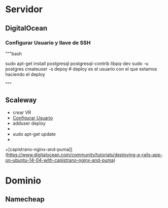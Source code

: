# Servidor

## DigitalOcean

### Configurar Usuario y llave de SSH

"""bash

sudo apt-get install postgresql postgresql-contrib libpq-dev
sudo -u postgres createuser -s depoy # deploy es el usuario con el que estamos haciendo el deploy

"""


## Scaleway

+ crear VR
+ [Configurar Usuario](https://www.digitalocean.com/community/tutorials/initial-server-setup-with-ubuntu-14-04)
+ adduser deploy
+
+ sudo apt-get update
+

+[capistrano-nginx-and-puma]](https://www.digitalocean.com/community/tutorials/deploying-a-rails-app-on-ubuntu-14-04-with-capistrano-nginx-and-puma)

# Dominio

## Namecheap
